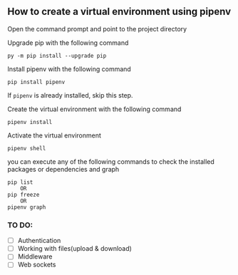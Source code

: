 ## How to create a virtual environment using pipenv
Open the command prompt and point to the project directory

Upgrade pip with the following command
```
py -m pip install --upgrade pip
```
Install pipenv with the following command

```
pip install pipenv
```

If `pipenv` is already installed, skip this step.

Create the virtual environment with the following command

```
pipenv install
```

Activate the virtual environment

```
pipenv shell
```

you can execute any of the following commands to check the installed packages or dependencies and graph

```
pip list
    OR
pip freeze
    OR
pipenv graph
```
### TO DO:
- [ ] Authentication
- [ ] Working with files(upload & download)
- [ ] Middleware 
- [ ] Web sockets 